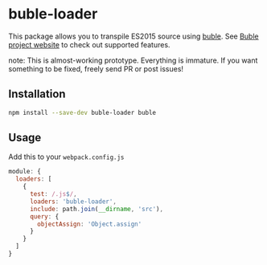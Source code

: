 # buble-loader

This package allows you to transpile ES2015 source using [buble](https://github.com/Rich-Harris/buble). See [Buble project website](https://buble.surge.sh/guide/) to check out supported features.

note: This is almost-working prototype. Everything is immature. If you want something to be fixed, freely send PR or post issues!

## Installation
```bash
npm install --save-dev buble-loader buble
```
## Usage

Add this to your `webpack.config.js`
```js
module: {
  loaders: [
    {
      test: /.js$/,
      loaders: 'buble-loader',
      include: path.join(__dirname, 'src'),
      query: {
        objectAssign: 'Object.assign'
      }
    }
  ]
}
```
